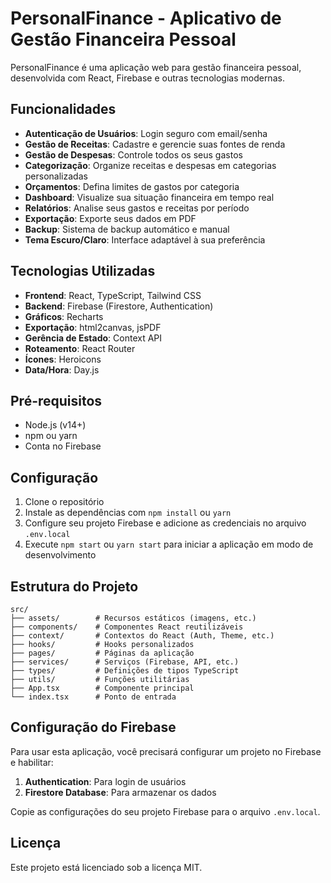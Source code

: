 # PersonalFinance - Aplicativo de Gestão Financeira Pessoal

PersonalFinance é uma aplicação web para gestão financeira pessoal, desenvolvida com React, Firebase e outras tecnologias modernas.

## Funcionalidades

- **Autenticação de Usuários**: Login seguro com email/senha
- **Gestão de Receitas**: Cadastre e gerencie suas fontes de renda
- **Gestão de Despesas**: Controle todos os seus gastos
- **Categorização**: Organize receitas e despesas em categorias personalizadas
- **Orçamentos**: Defina limites de gastos por categoria
- **Dashboard**: Visualize sua situação financeira em tempo real
- **Relatórios**: Analise seus gastos e receitas por período
- **Exportação**: Exporte seus dados em PDF
- **Backup**: Sistema de backup automático e manual
- **Tema Escuro/Claro**: Interface adaptável à sua preferência

## Tecnologias Utilizadas

- **Frontend**: React, TypeScript, Tailwind CSS
- **Backend**: Firebase (Firestore, Authentication)
- **Gráficos**: Recharts
- **Exportação**: html2canvas, jsPDF
- **Gerência de Estado**: Context API
- **Roteamento**: React Router
- **Ícones**: Heroicons
- **Data/Hora**: Day.js

## Pré-requisitos

- Node.js (v14+)
- npm ou yarn
- Conta no Firebase

## Configuração

1. Clone o repositório
2. Instale as dependências com `npm install` ou `yarn`
3. Configure seu projeto Firebase e adicione as credenciais no arquivo `.env.local`
4. Execute `npm start` ou `yarn start` para iniciar a aplicação em modo de desenvolvimento

## Estrutura do Projeto

```
src/
├── assets/        # Recursos estáticos (imagens, etc.)
├── components/    # Componentes React reutilizáveis
├── context/       # Contextos do React (Auth, Theme, etc.)
├── hooks/         # Hooks personalizados
├── pages/         # Páginas da aplicação
├── services/      # Serviços (Firebase, API, etc.)
├── types/         # Definições de tipos TypeScript
├── utils/         # Funções utilitárias
├── App.tsx        # Componente principal
└── index.tsx      # Ponto de entrada
```

## Configuração do Firebase

Para usar esta aplicação, você precisará configurar um projeto no Firebase e habilitar:

1. **Authentication**: Para login de usuários
2. **Firestore Database**: Para armazenar os dados

Copie as configurações do seu projeto Firebase para o arquivo `.env.local`.

## Licença

Este projeto está licenciado sob a licença MIT.
